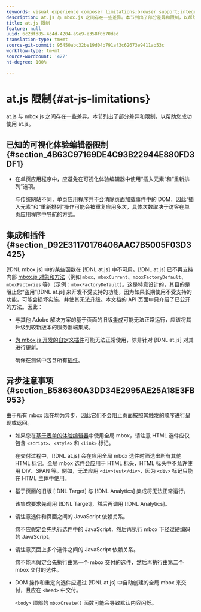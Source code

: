 ```yaml
---
keywords: visual experience composer limitations;browser support;integrations;plugins;asynchronous considerations
description: at.js 与 mbox.js 之间存在一些差异。本节列出了部分差异和限制，以帮助您成功使用 at.js。
title: at.js 限制
feature: null
uuid: 6c2dfd85-4c4d-4204-a9e9-e358f0b70ded
translation-type: tm+mt
source-git-commit: 95450abc32be19d04b791af3c62673e9411ab53c
workflow-type: tm+mt
source-wordcount: '427'
ht-degree: 100%

---
```



# at.js 限制{#at-js-limitations}

at.js 与 mbox.js 之间存在一些差异。本节列出了部分差异和限制，以帮助您成功使用 at.js。

## 已知的可视化体验编辑器限制 {#section_4B63C97169DE4C93B22944E880FD3DF1}

* 在单页应用程序中，应避免在可视化体验编辑器中使用“插入元素”和“重新排列”选项。

   与传统网站不同，单页应用程序并不会清除页面加载事件中的 DOM，因此“插入元素”和“重新排列”操作可能会被重复应用多次，具体次数取决于访客在单页应用程序中导航的方式。

## 集成和插件 {#section_D92E31170176406AAC7B5005F03D3425}

[!DNL mbox.js] 中的某些函数在 [!DNL at.js] 中不可用。[!DNL at.js] 已不再支持内部 [mbox.js 对象和方法](/help/c-target/c-visitor-profile/variables-profiles-parameters-methods.md#section_8C78059D15D9452F95636A5640188537)（例如 `mbox`、`mboxCurrent`、`mboxFactoryDefault`、`mboxFactories` 等）（示例：`mboxFactoryDefault`）。这是特意设计的，其目的是阻止您“盗用”[!DNL at.js] 来开发不受支持的功能，因为如果长期使用不受支持的功能，可能会损坏实施，并使其无法升级。本文档的 API 页面中只介绍了已公开的方法。因此：

* 与其他 Adobe 解决方案的基于页面的旧版[集成](/help/c-implementing-target/c-implementing-target-for-client-side-web/c-how-atjs-works/target-atjs-integrations.md#concept_C100BC4F073C4B57A608B309D0157B39)可能无法正常运行，应该将其升级到较新版本的服务器端集成。
* [为 mbox.js 开发的自定义插件](/help/c-implementing-target/c-implementing-target-for-client-side-web/t-mbox-download/c-target-atjs-implementation/target-atjs-plugins.md#concept_F5D4C0A4DACF41409CC42FDD93B13FAF)可能无法正常使用，除非针对 [!DNL at.js] 对其进行更新。

   确保在测试中包含所有[插件](/help/c-implementing-target/c-implementing-target-for-client-side-web/t-mbox-download/c-target-atjs-implementation/target-atjs-plugins.md#concept_F5D4C0A4DACF41409CC42FDD93B13FAF)。

## 异步注意事项 {#section_B586360A3DD34E2995AE25A18E3FB953}

由于所有 mbox 现在均为异步，因此它们不会阻止页面按照其触发的顺序进行呈现或返回。

* 如果您在[基于表单的体验编辑器](/help/c-experiences/experiences.md#section_3643394BD424463C8768F2907DEBCC22)中使用全局 mbox，请注意 HTML 选件应仅包含 `<script>`、`<style>` 和 `<link>` 标记。

   在交付过程中，[!DNL at.js] 会在应用全局 mbox 选件时筛选出所有其他 HTML 标记。全局 mbox 选件会应用于 HTML 标头，HTML 标头中不允许使用 DIV、SPAN 等。例如，无法应用 `<div>test</div>`，因为 `<div>` 标记只能在 HTML 主体中使用。

* 基于页面的旧版 [!DNL Target] 与 [!DNL Analytics] 集成将无法正常运行。

   该集成要求先调用 [!DNL Target]，然后再调用 [!DNL Analytics]。

* 请注意选件和页面之间的 JavaScript 依赖关系。

   您不应假定会先执行选件中的 JavaScript，然后再执行 mbox 下经过硬编码的 JavaScript。

* 请注意页面上多个选件之间的 JavaScript 依赖关系。

   您不能再假定会先执行由第一个 mbox 交付的选件，然后再执行由第二个 mbox 交付的选件。

* DOM 操作和重定向选件应通过 [!DNL at.js] 中自动创建的全局 mbox 来交付，且应在 `<head>` 中交付。

   `<body>` 顶部的 `mboxCreate()` 函数可能会导致默认内容闪烁。

